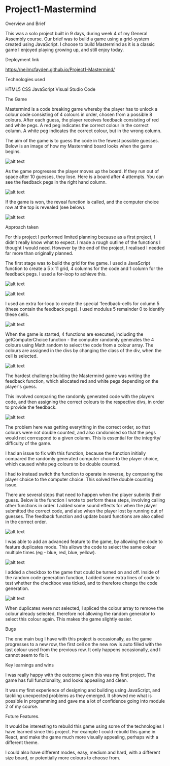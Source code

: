 # Project1-Mastermind

Overview and Brief

This was a solo project built in 9 days, during week 4 of my General Assembly course. Our brief was to build a game using a grid-system created using JavaScript. I choose to build Mastermind as it is a classic game I enjoyed playing growing up, and still enjoy today.


Deployment link

https://neilmcfayden.github.io/Project1-Mastermind/


Technologies used

HTML5
CSS
JavaScript
Visual Studio Code


The Game

Mastermind is a code breaking game whereby the player has to unlock a colour code consisting of 4 colours in order, chosen from a possible 8 colours. After each guess, the player receives feedback consisting of red and white pegs. A red peg indicates the correct colour in the correct column. A white peg indicates the correct colour, but in the wrong column.

The aim of the game is to guess the code in the fewest possible guesses. Below is an image of how my Mastermind board looks when the game begins. 


![alt text](/assets/project1-1.png)


As the game progresses the player moves up the board. If they run out of space after 10 guesses, they lose. Here is a board after 4 attempts. You can see the feedback pegs in the right hand column.


![alt text](/assets/project1-2.png)


If the game is won, the reveal function is called, and the computer choice row at the top is revealed (see below).


![alt text](/assets/project1-3.png)


Approach taken

For this project I performed limited planning because as a first project, I didn’t really know what to expect. I made a rough outline of the functions I thought I would need. However by the end of the project, I realised I needed far more than originally planned. 

The first stage was to build the grid for the game. I used a JavaScript function to create a 5 x 11 grid, 4 columns for the code and 1 column for the feedback pegs. I used a for-loop to achieve this.


![alt text](/assets/project1-4.png)


![alt text](/assets/project1-5.png)


I used an extra for-loop to create the special ‘feedback-cells for column 5 (these contain the feedback pegs). I used modulus 5 remainder 0 to identify these cells. 


![alt text](/assets/project1-6.png)


When the game is started, 4 functions are executed, including the getComputerChoice function - the computer randomly generates the 4 colours using Math.random to select the code from a colour array. The colours are assigned in the divs by changing the class of the div, when the cell is selected. 


![alt text](/assets/project1-7.png)


The hardest challenge building the Mastermind game was writing the feedback function, which allocated red and white pegs depending on the player's guess.

This involved comparing the randomly generated code with the players code, and then assigning the correct colours to the respective divs, in order to provide the feedback. 


![alt text](/assets/project1-8.png)


The problem here was getting everything in the correct order, so that colours were not double counted, and also randomised so that the pegs would not correspond to a given column. This is essential for the integrity/ difficulty of the game. 

I had an issue to fix with this function, because the function initially compared the randomly generated computer choice to the player choice, which caused white peg colours to be double counted. 

I had to instead switch the function to operate in reverse, by comparing the player choice to the computer choice. This solved the double counting issue. 

There are several steps that need to happen when the player submits their guess. Below is the function I wrote to perform these steps, involving calling other functions in order. I added some sound effects for when the player submitted the correct code, and also when the player lost by running out of guesses. The feedback function and update board functions are also called in the correct order. 


![alt text](/assets/project1-9.png)


I was able to add an advanced feature to the game, by allowing the code to feature duplicates mode. This allows the code to select the same colour multiple times (eg - blue, red, blue, yellow).


![alt text](/assets/project1-10.png)


I added a checkbox to the game that could be turned on and off. Inside of the random code generation function, I added some extra lines of code to test whether the checkbox was ticked, and to therefore change the code generation. 


![alt text](/assets/project1-11.png)


When duplicates were not selected, I spliced the colour array to remove the colour already selected, therefore not allowing the random generator to select this colour again. This makes the game slightly easier. 


Bugs

The one main bug I have with this project is occasionally, as the game progresses to a new row, the first cell on the new row is auto filled with the last colour used from the previous row. It only happens occasionally, and I cannot seem to fix it. 


Key learnings and wins

I was really happy with the outcome given this was my first project. The game has full functionality, and looks appealing and clean. 

It was my first experience of designing and building using JavaScript, and tackling unexpected problems as they emerged. It showed me what is possible in programming and gave me a lot of confidence going into module 2 of my course. 


Future Features.

It would be interesting to rebuild this game using some of the technologies I have learned since this project. For example I could rebuild this game in React, and make the game much more visually appealing, perhaps with a different theme. 

I could also have different modes, easy, medium and hard, with a different size board, or potentially more colours to choose from. 


